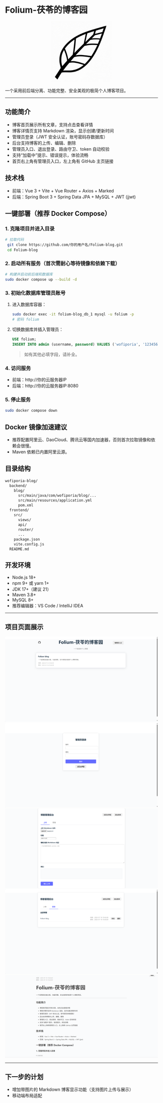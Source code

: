 # Folium-茯苓的博客园

<p align="center">
  <img src="assests/Folium-logo.png" alt="项目Logo" width="200" />
</p>

一个采用前后端分离、功能完整、安全美观的极简个人博客项目。

---

## 功能简介
- 博客首页展示所有文章，支持点击查看详情
- 博客详情页支持 Markdown 渲染，显示创建/更新时间
- 管理员登录（JWT 安全认证，账号密码存数据库）
- 后台支持博客的上传、编辑、删除
- 管理员入口、退出登录、路由守卫、token 自动校验
- 支持“加载中”提示、错误提示，体验流畅
- 首页右上角有管理员入口，左上角有 GitHub 主页链接

## 技术栈
- 前端：Vue 3 + Vite + Vue Router + Axios + Marked
- 后端：Spring Boot 3 + Spring Data JPA + MySQL + JWT (jjwt)

## 一键部署（推荐 Docker Compose）

### 1. 克隆项目并进入目录
```bash
# 拉取代码
 git clone https://github.com/你的用户名/Folium-blog.git
 cd Folium-blog
```

### 2. 启动所有服务（首次需耐心等待镜像和依赖下载）
```bash
# 构建并启动前后端和数据库
sudo docker compose up --build -d
```

### 3. 初始化数据库管理员账号
1. 进入数据库容器：
   ```bash
   sudo docker exec -it folium-blog_db_1 mysql -u folium -p
   # 密码 folium
   ```
2. 切换数据库并插入管理员：
   ```sql
   USE folium;
   INSERT INTO admin (username, password) VALUES ('wofiporia', '123456');
   ```
   > 如有其他必填字段，请补全。

### 4. 访问服务
- 前端：http://你的云服务器IP
- 后端：http://你的云服务器IP:8080

### 5. 停止服务
```bash
sudo docker compose down
```

## Docker 镜像加速建议
- 推荐配置阿里云、DaoCloud、腾讯云等国内加速器，否则首次拉取镜像和依赖会很慢。
- Maven 依赖已内置阿里云源。

## 目录结构
```
wofiporia-blog/
  backend/
    blog/
      src/main/java/com/wofiporia/blog/...
      src/main/resources/application.yml
      pom.xml
  frontend/
    src/
      views/
      api/
      router/
      ...
    package.json
    vite.config.js
  README.md
```

## 开发环境
- Node.js 18+
- npm 9+ 或 yarn 1+
- JDK 17+（建议 21）
- Maven 3.8+
- MySQL 8+
- 推荐编辑器：VS Code / IntelliJ IDEA

---

## 项目页面展示

![首页](assests/Folium-Home.png)
![登录页](assests/Folium-login.png)
![管理面板](assests/Folium-panel.png)
![管理面板2](assests/Folium-panel2.png)
![博客测试页](assests/Folium-blogTest.png)

---

## 下一步的计划
- 增加带图片的 Markdown 博客显示功能（支持图片上传与展示）
- 移动端布局适配
